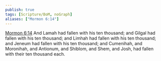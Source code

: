 ```yaml
---
publish: true
tags: [Scripture/BoM, noGraph]
aliases: ["Mormon 6:14"]
---
```

[Mormon 6:14](https://churchofjesuschrist.org/study/scriptures/bofm/morm/6?lang=eng&id=p14#p14) And Lamah had fallen with his ten thousand; and Gilgal had fallen with his ten thousand; and Limhah had fallen with his ten thousand; and Jeneum had fallen with his ten thousand; and Cumenihah, and Moronihah, and Antionum, and Shiblom, and Shem, and Josh, had fallen with their ten thousand each.
